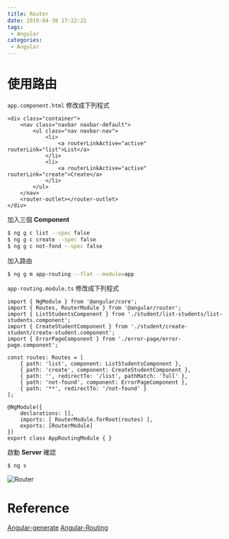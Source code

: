 ```yaml
---
title: Router
date: 2019-04-30 17:22:21
tags:
 - Angular
categories: 
 - Angular
---
```


# 使用路由
`app.component.html` 修改成下列程式

    <div class="container">
        <nav class="navbar navbar-default">
            <ul class="nav navbar-nav">
                <li>
                    <a routerLinkActive="active" routerLink="list">List</a>
                </li>
                <li>
                    <a routerLinkActive="active" routerLink="create">Create</a>
                </li>
            </ul>
        </nav>
        <router-outlet></router-outlet>
    </div>

加入三個 **Component**
~~~ bash
$ ng g c list --spec false
$ ng g c create --spec false
$ ng g c not-fond --spec false
~~~

加入路由
~~~ bash
$ ng g m app-routing --flat --module=app
~~~
`app-routing.module.ts` 修改成下列程式

    import { NgModule } from '@angular/core';
    import { Routes, RouterModule } from '@angular/router';
    import { ListStudentsComponent } from './student/list-students/list-students.component';
    import { CreateStudentComponent } from './student/create-student/create-student.component';
    import { ErrorPageComponent } from './error-page/error-page.component';

    const routes: Routes = [
        { path: 'list', component: ListStudentsComponent },
        { path: 'create', component: CreateStudentComponent },
        { path: '', redirectTo: '/list', pathMatch: 'full' },
        { path: 'not-found', component: ErrorPageComponent },
        { path: '**', redirectTo: '/not-found' }
    ];

    @NgModule({
        declarations: [],
        imports: [ RouterModule.forRoot(routes) ],
        exports: [RouterModule]
    })
    export class AppRoutingModule { }

啟動 **Server** 確認
~~~ bash
$ ng s
~~~
![Router](1.gif)

# Reference
[Angular-generate](https://angular.io/cli/generate)
[Angular-Routing](https://angular.io/tutorial/toh-pt5)